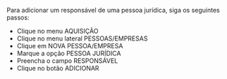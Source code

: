 Para adicionar um responsável de uma pessoa jurídica, siga os seguintes passos:

* Clique no menu AQUISIÇÃO
* Clique no menu lateral PESSOAS/EMPRESAS
* Clique em NOVA PESSOA/EMPRESA
* Marque a opção PESSOA JURÍDICA
* Preencha o campo RESPONSÁVEL
* Clique no botão ADICIONAR
